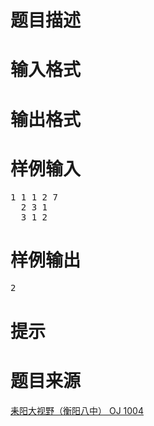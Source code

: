 

# 题目描述


<div class="content">

# 输入格式


<div class="content">

# 输出格式


<div class="content">

# 样例输入


<pre>1 1 1 2 7
  2 3 1
  3 1 2</pre>

# 样例输出


<pre>2</pre>

# 提示


<div class="content">

# 题目来源


<a href="http://www.lydsy.com/JudgeOnline/problem.php?id=1004">耒阳大视野（衡阳八中） OJ 1004</a>
